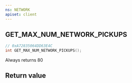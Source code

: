 ```yaml
---
ns: NETWORK
apiset: client
---
```

## GET_MAX_NUM_NETWORK_PICKUPS

```c
// 0xA72835064DD63E4C
int GET_MAX_NUM_NETWORK_PICKUPS();
```

Always returns 80


## Return value

